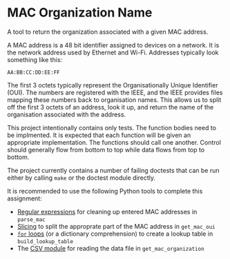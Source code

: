 MAC Organization Name
=====================

A tool to return the organization associated with a given MAC address.

A MAC address is a 48 bit identifier assigned to devices on a network. It is the network address used by Ethernet and Wi-Fi. Addresses typically look something like this:

    AA:BB:CC:DD:EE:FF

The first 3 octets typically represent the Organisationally Unique Identifier (OUI). The numbers are registered with the IEEE, and the IEEE provides files mapping these numbers back to organisation names. This allows us to split off the first 3 octets of an address, look it up, and return the name of the organisation associated with the address.

This project intentionally contains only tests. The function bodies need to be implmented. It is expected that each function will be given an appropriate implementation. The functions should call one another. Control should generally flow from bottom to top while data flows from top to bottom.

The project currently contains a number of failing doctests that can be run either by calling `make` or the doctest module directly.

It is recommended to use the following Python tools to complete this assignment:

- [Regular expressions](https://www.py4e.com/html3/11-regex) for cleaning up entered MAC addresses in `parse_mac`
- [Slicing](https://www.py4e.com/html3/06-strings#string-slices) to split the approprate part of the MAC address in `get_mac_oui`
- [`for` loops](https://www.py4e.com/html3/05-iterations#definite-loops-using-for) (or a dictionary comprehension) to create a lookup table in `build_lookup_table`
- The [CSV module](https://docs.python.org/3/library/csv.html) for reading the data file in `get_mac_organization`
